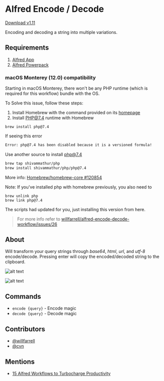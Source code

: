 # Alfred Encode / Decode

[Download v1.11](https://raw.github.com/hoyangtsai/alfred-encode-decode-workflow/master/encode-decode.alfredworkflow)

Encoding and decoding a string into multiple variations.

## Requirements

1. [Alfred App](http://www.alfredapp.com/#download)
2. [Alfred Powerpack](https://buy.alfredapp.com/)

### macOS Monterey (12.0) compatibility

Starting in macOS Monterey, there won't be any PHP runtime (which is required for this workflow) bundle with the OS.

To Solve this issue, follow these steps:

1. Install Homebrew with the command provided on its [homepage](https://brew.sh/)
2. Install PHP@7.4 runtime with Homebrew

```shell
brew install php@7.4
```

If seeing this error

```sh
Error: php@7.4 has been disabled because it is a versioned formula!
```

Use another source to install php@7.4

```sh
brew tap shivammathur/php
brew install shivammathur/php/php@7.4
```

More info: [Homebrew/homebrew-core #120854](https://github.com/Homebrew/homebrew-core/issues/120854)


Note: If you've installed php with homebrew previously, you also need to
 
```shell
brew unlink php
brew link php@7.4
```

The scripts had updated for you, just installing this version from here.

> For more info refer to [willfarrell/alfred-encode-decode-workflow/issues/26](https://github.com/willfarrell/alfred-encode-decode-workflow/issues/26)

## About

Will transform your query strings through *base64*, *html*, *url*, and *utf-8* encode/decode. Pressing enter will copy the encoded/decoded string to the clipboard.

![alt text][encode]

![alt text][decode]

## Commands

- `encode {query}` - Encode magic
- `decode {query}` - Decode magic

## Contributors

- [@willfarrell](https://github.com/willfarrell)
- [@cvn](https://github.com/cvn)

## Mentions

- [15 Alfred Workflows to Turbocharge Productivity](http://www.bachyaproductions.com/15-alfred-workflows-turbocharge-productivity/)

[encode]: ./screenshots/encode.png "Encode"
[decode]: ./screenshots/decode.png "Decode"
